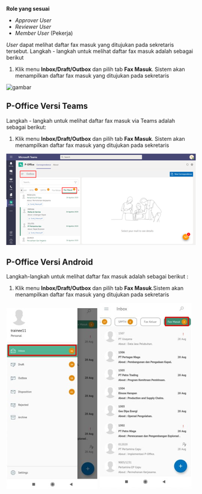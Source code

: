 **Role yang sesuai**

- *Approver User*
- *Reviewer User*
- *Member User* (Pekerja)

*User* dapat melihat daftar fax masuk yang ditujukan pada sekretaris tersebut. Langkah - langkah untuk melihat daftar fax masuk adalah sebagai berikut

1. Klik menu **Inbox/Draft/Outbox** dan pilih tab **Fax Masuk**. Sistem akan menampilkan daftar fax masuk yang ditujukan pada sekretaris

![gambar](SC_FaxMasuk/FM01.png)

## **P-Office Versi Teams**

Langkah - langkah untuk melihat daftar fax masuk via Teams adalah sebagai berikut:

1. Klik menu **Inbox/Draft/Outbox** dan pilih tab **Fax Masuk**. Sistem akan menampilkan daftar fax masuk yang ditujukan pada sekretaris

![gambar](FaxMasuk/FM_Teams/FM01.png)


## **P-Office Versi Android**

Langkah-langkah untuk melihat daftar fax masuk adalah sebagai berikut :

1. Klik menu **Inbox/Draft/Outbox** dan pilih tab **Fax Masuk**.Sistem akan menampilkan daftar fax masuk yang ditujukan pada sekretaris

![gambar](Faxmasuk/FM_Android/DaftarFM/A01.jpg) ![gambar](Faxmasuk/FM_Android/DaftarFM/A02.jpg) 
